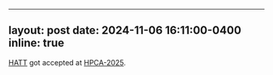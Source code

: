 

---
layout: post
date: 2024-11-06 16:11:00-0400
inline: true
---

[HATT](https://arxiv.org/abs/2409.02010) got accepted at [HPCA-2025](https://hpca-conf.org/2025/).

